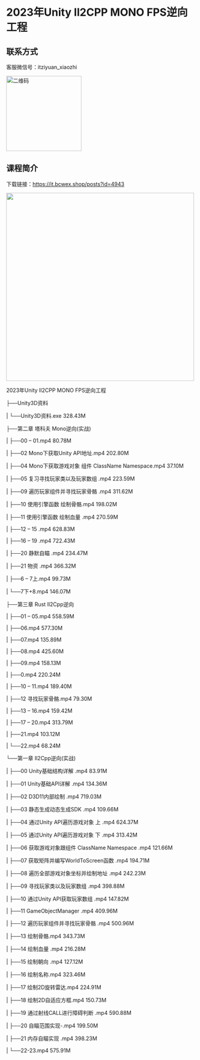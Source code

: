 # 2023年Unity Il2CPP MONO FPS逆向工程

## 联系方式

客服微信号：itziyuan_xiaozhi

<img src="https://ziyuanyun.oss-cn-guangzhou.aliyuncs.com/common/20240614073449/666b82192834a.jpg" width="200" height="200" alt="二维码">

## 课程简介

下载链接：https://it.bcwex.shop/posts?id=4943

<img src="https://ziyuanyun.oss-cn-guangzhou.aliyuncs.com/yun/20241201154606/674c143e44aed.jpg" width="500" alt="">

  2023年Unity Il2CPP MONO FPS逆向工程



 ├──Unity3D资料

 | └──Unity3D资料.exe 328.43M

 ├──第二章 塔科夫 Mono逆向(实战)

 | ├──00 &#8211; 01.mp4 80.78M

 | ├──02 Mono下获取Unity API地址.mp4 202.80M

 | ├──04 Mono下获取游戏对象 组件 ClassName Namespace.mp4 37.10M

 | ├──05 复习寻找玩家类以及玩家数组 .mp4 223.59M

 | ├──09 遍历玩家组件并寻找玩家骨骼 .mp4 311.62M

 | ├──10 使用引擎函数 绘制骨骼.mp4 198.02M

 | ├──11 使用引擎函数 绘制血量 .mp4 270.59M

 | ├──12 &#8211; 15 .mp4 628.83M

 | ├──16 &#8211; 19 .mp4 722.43M

 | ├──20 静默自瞄 .mp4 234.47M

 | ├──21 物资 .mp4 366.32M

 | ├──6 &#8211; 7上.mp4 99.73M

 | └──7下+8.mp4 146.07M

 ├──第三章 Rust Il2Cpp逆向

 | ├──01 &#8211; 05.mp4 558.59M

 | ├──06.mp4 577.30M

 | ├──07.mp4 135.89M

 | ├──08.mp4 425.60M

 | ├──09.mp4 158.13M

 | ├──0.mp4 220.24M

 | ├──10 &#8211; 11.mp4 189.40M

 | ├──12 寻找玩家骨骼.mp4 79.30M

 | ├──13 &#8211; 16.mp4 159.42M

 | ├──17 &#8211; 20.mp4 313.79M

 | ├──21.mp4 103.12M

 | └──22.mp4 68.24M

 └──第一章 Il2Cpp逆向(实战)

 | ├──00 Unity基础结构详解 .mp4 83.91M

 | ├──01 Unity基础API详解 .mp4 134.36M

 | ├──02 D3D11内部绘制 .mp4 719.03M

 | ├──03 静态生成动态生成SDK .mp4 109.66M

 | ├──04 通过Unity API遍历游戏对象 上 .mp4 624.37M

 | ├──05 通过Unity API遍历游戏对象 下 .mp4 313.42M

 | ├──06 获取游戏对象跟组件 ClassName Namespace .mp4 121.66M

 | ├──07 获取矩阵并编写WorldToScreen函数 .mp4 194.71M

 | ├──08 遍历全部游戏对象坐标并绘制地址 .mp4 242.23M

 | ├──09 寻找玩家类以及玩家数组 .mp4 398.88M

 | ├──10 通过Unity API获取玩家数组 .mp4 147.82M

 | ├──11 GameObjectManager .mp4 409.96M

 | ├──12 遍历玩家组件并寻找玩家骨骼 .mp4 500.96M

 | ├──13 绘制骨骼.mp4 343.73M

 | ├──14 绘制血量 .mp4 216.28M

 | ├──15 绘制朝向 .mp4 127.12M

 | ├──16 绘制名称.mp4 323.46M

 | ├──17 绘制2D旋转雷达.mp4 224.91M

 | ├──18 绘制2D自适应方框.mp4 150.73M

 | ├──19 通过射线CALL进行障碍判断 .mp4 590.88M

 | ├──20 自瞄范围实现-.mp4 199.50M

 | ├──21 内存自瞄实现 .mp4 398.23M

 | └──22-23.mp4 575.91M

  